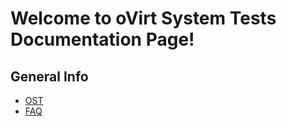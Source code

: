 Welcome to oVirt System Tests Documentation Page!
=================================================

## General Info
* [OST]('README.md')
* [FAQ]('FAQ.md')

